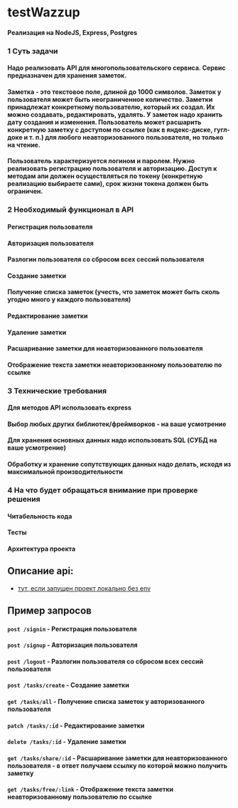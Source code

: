 # testWazzup
#### Реализация на NodeJS, Express, Postgres

### 1 Суть задачи
#### Надо реализовать API для многопользовательского сервиса. Сервис предназначен для хранения заметок. 
#### Заметка - это текстовое поле, длиной до 1000 символов. Заметок у пользователя может быть неограниченное количество. Заметки принадлежат конкретному пользователю, который их создал. Их можно создавать, редактировать, удалять. У заметок надо хранить дату создания и изменения. Пользователь может расшарить конкретную заметку с доступом по ссылке (как в яндекс-диске, гугл-доке и т. п.) для любого неавторизованного пользователя, но только на чтение.
#### Пользователь характеризуется логином и паролем. Нужно реализовать регистрацию пользователя и авторизацию. Доступ к методам апи должен осуществляться по токену (конкретную реализацию выбираете сами), срок жизни токена должен быть ограничен.

### 2 Необходимый функционал в API
#### Регистрация пользователя
#### Авторизация пользователя
#### Разлогин пользователя со сбросом всех сессий пользователя
#### Создание заметки
#### Получение списка заметок (учесть, что заметок может быть сколь угодно много у каждого пользователя)
#### Редактирование заметки
#### Удаление заметки
#### Расшаривание заметки для неавторизованного пользователя
#### Отображение текста заметки неавторизованному пользователю по ссылке

### 3 Технические требования
#### Для методов API использовать express
#### Выбор любых других библиотек/фреймворков - на ваше усмотрение
#### Для хранения основных данных надо использовать SQL (СУБД на ваше усмотрение)
#### Обработку и хранение сопутствующих данных надо делать, исходя из максимальной производительности

### 4 На что будет обращаться внимание при проверке решения
#### Читабельность кода
#### Тесты 
#### Архитектура проекта

## Описание api:

- [тут, если запущен проект локально без env](http://localhost:3000/)

## Пример запросов

#### `post /signin` - Регистрация пользователя
#### `post /signup` - Авторизация пользователя
#### `post /logout` - Разлогин пользователя со сбросом всех сессий пользователя
#### `post /tasks/create` - Создание заметки
#### `get /tasks/all` - Получение списка заметок у авторизованного пользователя
#### `patch /tasks/:id` - Редактирование заметки
#### `delete /tasks/:id` - Удаление заметки
#### `get /tasks/share/:id` - Расшаривание заметки для неавторизованного пользователя - в ответ получаем ссылку по которой можно получить заметку
#### `get /tasks/free/:link` - Отображение текста заметки неавторизованному пользователю по ссылке
